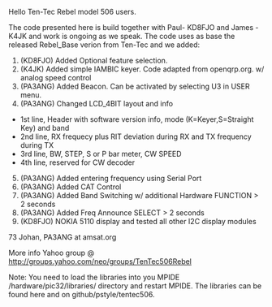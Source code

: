 Hello Ten-Tec Rebel model 506 users.

The code presented here is build together with Paul- KD8FJO and James - K4JK and work is ongoing as we speak. The code uses as base the released Rebel_Base verion from Ten-Tec and we added:

1. (KD8FJO) Added Optional feature selection. 
2. (K4JK) Added simple IAMBIC keyer. Code adapted from openqrp.org. w/ analog speed control
3. (PA3ANG) Added Beacon. Can be activated by selecting U3 in USER menu. 
4. (PA3ANG) Changed LCD_4BIT layout and info
  - 1st line, Header with software version info, mode (K=Keyer,S=Straight Key) and band
  - 2nd line, RX frequecy plus RIT deviation during RX and TX frequency during TX 
  - 3rd line, BW, STEP, S or P bar meter, CW SPEED
  - 4th line, reserved for CW decoder
5. (PA3ANG) Added entering frequency using Serial Port
6. (PA3ANG) Added CAT Control
7. (PA3ANG) Added Band Switching w/ additional Hardware  FUNCTION > 2 seconds
8. (PA3ANG) Added Freq Announce SELECT > 2 seconds
9. (KD8FJO) NOKIA 5110 display and tested all other I2C display modules

73 Johan, PA3ANG   at amsat.org

More info Yahoo group @ http://groups.yahoo.com/neo/groups/TenTec506Rebel


Note: You need to load the libraries into you MPIDE /hardware/pic32/libraries/  directory and restart MPIDE. The libraries can be found here and on github/pstyle/tentec506.
